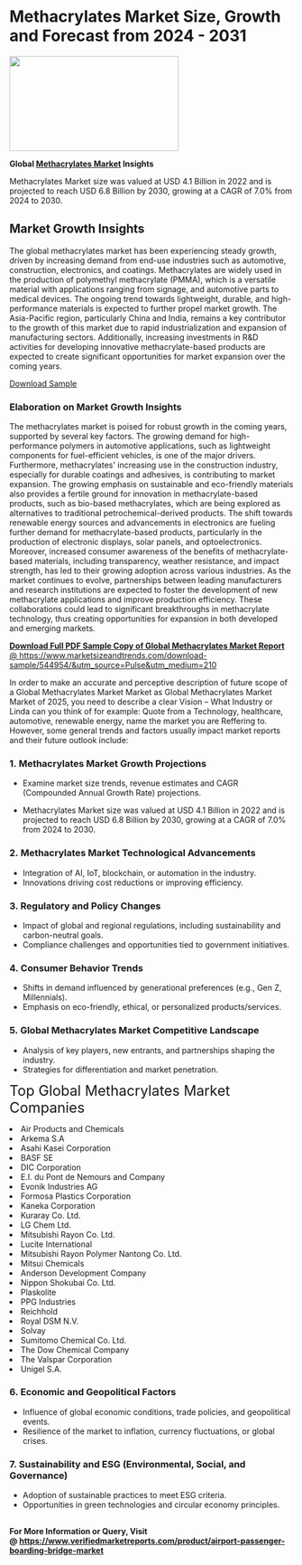 <H1>Methacrylates Market Size, Growth and Forecast from 2024 - 2031</H1><img class="aligncenter size-medium wp-image-584254" src="https://thirdeyenews.in/wp-content/uploads/2024/09/Global-Market-Research-300x168.jpeg" alt="" width="300" height="168" /><p><strong>Global&nbsp;<a href="https://www.marketsizeandtrends.com/download-sample/544954/&amp;utm_source=Pulse&amp;utm_medium=210">Methacrylates Market</a> Insights</strong></p><p>Methacrylates Market size was valued at USD 4.1 Billion in 2022 and is projected to reach USD 6.8 Billion by 2030, growing at a CAGR of 7.0% from 2024 to 2030.</p><p><h2>Market Growth Insights</h2> The global methacrylates market has been experiencing steady growth, driven by increasing demand from end-use industries such as automotive, construction, electronics, and coatings. Methacrylates are widely used in the production of polymethyl methacrylate (PMMA), which is a versatile material with applications ranging from signage, and automotive parts to medical devices. The ongoing trend towards lightweight, durable, and high-performance materials is expected to further propel market growth. The Asia-Pacific region, particularly China and India, remains a key contributor to the growth of this market due to rapid industrialization and expansion of manufacturing sectors. Additionally, increasing investments in R&D activities for developing innovative methacrylate-based products are expected to create significant opportunities for market expansion over the coming years. <p><a href="your-sample-link.com">Download Sample</a></p> <h3>Elaboration on Market Growth Insights</h3> The methacrylates market is poised for robust growth in the coming years, supported by several key factors. The growing demand for high-performance polymers in automotive applications, such as lightweight components for fuel-efficient vehicles, is one of the major drivers. Furthermore, methacrylates' increasing use in the construction industry, especially for durable coatings and adhesives, is contributing to market expansion. The growing emphasis on sustainable and eco-friendly materials also provides a fertile ground for innovation in methacrylate-based products, such as bio-based methacrylates, which are being explored as alternatives to traditional petrochemical-derived products. The shift towards renewable energy sources and advancements in electronics are fueling further demand for methacrylate-based products, particularly in the production of electronic displays, solar panels, and optoelectronics. Moreover, increased consumer awareness of the benefits of methacrylate-based materials, including transparency, weather resistance, and impact strength, has led to their growing adoption across various industries. As the market continues to evolve, partnerships between leading manufacturers and research institutions are expected to foster the development of new methacrylate applications and improve production efficiency. These collaborations could lead to significant breakthroughs in methacrylate technology, thus creating opportunities for expansion in both developed and emerging markets. <p><a href="your-more-insights-link.com"></p><p><span class=""><strong>Download Full PDF Sample Copy of Global Methacrylates Market Report</strong> @ <a href="https://www.marketsizeandtrends.com/download-sample/544954/&amp;utm_source=Pulse&amp;utm_medium=210" target="_blank">https://www.marketsizeandtrends.com/download-sample/544954/&amp;utm_source=Pulse&amp;utm_medium=210</a></span></p><p>In order to make an accurate and perceptive description of future scope of a Global&nbsp;Methacrylates Market Market as Global&nbsp;Methacrylates Market Market of 2025, you need to describe a clear Vision &ndash; What Industry or Linda can you think of for example: Quote from a Technology, healthcare, automotive, renewable energy, name the market you are Reffering to. However, some general trends and factors usually impact market reports and their future outlook include:</p><h3>1.&nbsp;<strong>Methacrylates Market Growth Projections</strong></h3><ul><li>Examine market size trends, revenue estimates and CAGR (Compounded Annual Growth Rate) projections.</li><li><p>Methacrylates Market size was valued at USD 4.1 Billion in 2022 and is projected to reach USD 6.8 Billion by 2030, growing at a CAGR of 7.0% from 2024 to 2030.</p></li></ul><h3>2.&nbsp;<strong>Methacrylates Market Technological Advancements</strong></h3><ul><li>Integration of AI, IoT, blockchain, or automation in the industry.</li><li>Innovations driving cost reductions or improving efficiency.</li></ul><h3>3.&nbsp;<strong>Regulatory and Policy Changes</strong></h3><ul><li>Impact of global and regional regulations, including sustainability and carbon-neutral goals.</li><li>Compliance challenges and opportunities tied to government initiatives.</li></ul><h3>4.&nbsp;<strong>Consumer Behavior Trends</strong></h3><ul><li>Shifts in demand influenced by generational preferences (e.g., Gen Z, Millennials).</li><li>Emphasis on eco-friendly, ethical, or personalized products/services.</li></ul><h3>5.&nbsp;<strong>Global Methacrylates Market Competitive Landscape</strong></h3><ul><li>Analysis of key players, new entrants, and partnerships shaping the industry.</li><li>Strategies for differentiation and market penetration.</li></ul><p data-pm-slice="1 1 []"><span style="color: inherit; font-family: inherit; font-size: 25px;">Top Global Methacrylates Market Companies</span></p><div class="" data-test-id=""><p><li>Air Products and Chemicals</li><li> Arkema S.A</li><li> Asahi Kasei Corporation</li><li> BASF SE</li><li> DIC Corporation</li><li> E.I. du Pont de Nemours and Company</li><li> Evonik Industries AG</li><li> Formosa Plastics Corporation</li><li> Kaneka Corporation</li><li> Kuraray Co. Ltd.</li><li> LG Chem Ltd.</li><li> Mitsubishi Rayon Co. Ltd.</li><li> Lucite International</li><li> Mitsubishi Rayon Polymer Nantong Co. Ltd.</li><li> Mitsui Chemicals</li><li> Anderson Development Company</li><li> Nippon Shokubai Co. Ltd.</li><li> Plaskolite</li><li> PPG Industries</li><li> Reichhold</li><li> Royal DSM N.V.</li><li> Solvay</li><li> Sumitomo Chemical Co. Ltd.</li><li> The Dow Chemical Company</li><li> The Valspar Corporation</li><li> Unigel S.A.</li></p></div><h3>6.&nbsp;<strong>Economic and Geopolitical Factors</strong></h3><ul><li>Influence of global economic conditions, trade policies, and geopolitical events.</li><li>Resilience of the market to inflation, currency fluctuations, or global crises.</li></ul><h3>7.&nbsp;<strong>Sustainability and ESG (Environmental, Social, and Governance)</strong></h3><ul><li>Adoption of sustainable practices to meet ESG criteria.</li><li>Opportunities in green technologies and circular economy principles.</li></ul><h2><strong style="font-size: 14px;">For More Information or Query, Visit @&nbsp;</strong><a style="background-color: #ffffff; font-size: 14px;" href="https://www.marketsizeandtrends.com/report/methacrylates-market/" target="_blank">https://www.verifiedmarketreports.com/product/airport-passenger-boarding-bridge-market</a></h2>
